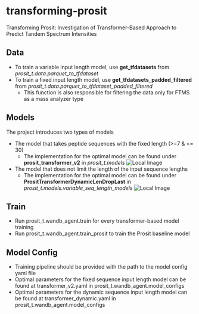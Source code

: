 # transforming-prosit
Transforming Prosit: Investigation of Transformer-Based Approach to Predict Tandem Spectrum Intensities

## Data
- To train a variable input length model, use **get_tfdatasets** from *prosit_t.data.parquet_to_tfdataset*
- To train a fixed input length model, use **get_tfdatasets_padded_filtered** from *prosit_t.data.parquet_to_tfdataset_padded_filtered*
  - This function is also responsible for filtering the data only for FTMS as a mass analyzer type 

## Models
The project introduces two types of models
- The model that takes peptide sequences with the fixed length (>=7 & <= 30)
  - The implementation for the optimal model can be found under **prosit_transformer_v2** in *prosit_t.models*
    ![Local Image](/home/lmamisashvili/Desktop/thesis_figures/model.png)
- The model that does not limit the length of the input sequence lengths
  - The implementation for the optimal model can be found under **PrositTransformerDynamicLenDropLast** in *prosit_t.models.variable_seq_length_models*
    ![Local Image](/home/lmamisashvili/Desktop/thesis_figures/dynamic_model.png)

## Train
- Run prosit_t.wandb_agent.train for every transformer-based model training
- Run prosit_t.wandb_agent.train_prosit to train the Prosit baseline model

## Model Config
- Training pipeline should be provided with the path to the model config yaml file 
- Optimal parameters for the fixed sequence input length model can be found at transformer_v2.yaml in prosit_t.wandb_agent.model_configs
- Optimal parameters for the dynamic sequence input length model can be found at transformer_dynamic.yaml in prosit_t.wandb_agent.model_configs

